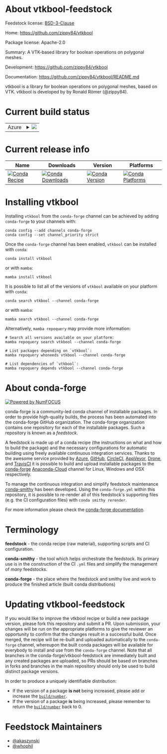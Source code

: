 About vtkbool-feedstock
=======================

Feedstock license: [BSD-3-Clause](https://github.com/conda-forge/vtkbool-feedstock/blob/main/LICENSE.txt)

Home: https://github.com/zippy84/vtkbool

Package license: Apache-2.0

Summary: A VTK-based library for boolean operations on polygonal meshes.

Development: https://github.com/zippy84/vtkbool

Documentation: https://github.com/zippy84/vtkbool/README.md

vtkbool is a library for boolean operations on polygonal meshes,
based on VTK. vtkbool is developed by by Ronald Römer (@zippy84).


Current build status
====================


<table>
    
  <tr>
    <td>Azure</td>
    <td>
      <details>
        <summary>
          <a href="https://dev.azure.com/conda-forge/feedstock-builds/_build/latest?definitionId=19316&branchName=main">
            <img src="https://dev.azure.com/conda-forge/feedstock-builds/_apis/build/status/vtkbool-feedstock?branchName=main">
          </a>
        </summary>
        <table>
          <thead><tr><th>Variant</th><th>Status</th></tr></thead>
          <tbody><tr>
              <td>linux_64_python3.10.____cpython</td>
              <td>
                <a href="https://dev.azure.com/conda-forge/feedstock-builds/_build/latest?definitionId=19316&branchName=main">
                  <img src="https://dev.azure.com/conda-forge/feedstock-builds/_apis/build/status/vtkbool-feedstock?branchName=main&jobName=linux&configuration=linux%20linux_64_python3.10.____cpython" alt="variant">
                </a>
              </td>
            </tr><tr>
              <td>linux_64_python3.8.____cpython</td>
              <td>
                <a href="https://dev.azure.com/conda-forge/feedstock-builds/_build/latest?definitionId=19316&branchName=main">
                  <img src="https://dev.azure.com/conda-forge/feedstock-builds/_apis/build/status/vtkbool-feedstock?branchName=main&jobName=linux&configuration=linux%20linux_64_python3.8.____cpython" alt="variant">
                </a>
              </td>
            </tr><tr>
              <td>linux_64_python3.9.____cpython</td>
              <td>
                <a href="https://dev.azure.com/conda-forge/feedstock-builds/_build/latest?definitionId=19316&branchName=main">
                  <img src="https://dev.azure.com/conda-forge/feedstock-builds/_apis/build/status/vtkbool-feedstock?branchName=main&jobName=linux&configuration=linux%20linux_64_python3.9.____cpython" alt="variant">
                </a>
              </td>
            </tr><tr>
              <td>osx_64_python3.10.____cpython</td>
              <td>
                <a href="https://dev.azure.com/conda-forge/feedstock-builds/_build/latest?definitionId=19316&branchName=main">
                  <img src="https://dev.azure.com/conda-forge/feedstock-builds/_apis/build/status/vtkbool-feedstock?branchName=main&jobName=osx&configuration=osx%20osx_64_python3.10.____cpython" alt="variant">
                </a>
              </td>
            </tr><tr>
              <td>osx_64_python3.8.____cpython</td>
              <td>
                <a href="https://dev.azure.com/conda-forge/feedstock-builds/_build/latest?definitionId=19316&branchName=main">
                  <img src="https://dev.azure.com/conda-forge/feedstock-builds/_apis/build/status/vtkbool-feedstock?branchName=main&jobName=osx&configuration=osx%20osx_64_python3.8.____cpython" alt="variant">
                </a>
              </td>
            </tr><tr>
              <td>osx_64_python3.9.____cpython</td>
              <td>
                <a href="https://dev.azure.com/conda-forge/feedstock-builds/_build/latest?definitionId=19316&branchName=main">
                  <img src="https://dev.azure.com/conda-forge/feedstock-builds/_apis/build/status/vtkbool-feedstock?branchName=main&jobName=osx&configuration=osx%20osx_64_python3.9.____cpython" alt="variant">
                </a>
              </td>
            </tr><tr>
              <td>win_64_python3.10.____cpython</td>
              <td>
                <a href="https://dev.azure.com/conda-forge/feedstock-builds/_build/latest?definitionId=19316&branchName=main">
                  <img src="https://dev.azure.com/conda-forge/feedstock-builds/_apis/build/status/vtkbool-feedstock?branchName=main&jobName=win&configuration=win%20win_64_python3.10.____cpython" alt="variant">
                </a>
              </td>
            </tr><tr>
              <td>win_64_python3.8.____cpython</td>
              <td>
                <a href="https://dev.azure.com/conda-forge/feedstock-builds/_build/latest?definitionId=19316&branchName=main">
                  <img src="https://dev.azure.com/conda-forge/feedstock-builds/_apis/build/status/vtkbool-feedstock?branchName=main&jobName=win&configuration=win%20win_64_python3.8.____cpython" alt="variant">
                </a>
              </td>
            </tr><tr>
              <td>win_64_python3.9.____cpython</td>
              <td>
                <a href="https://dev.azure.com/conda-forge/feedstock-builds/_build/latest?definitionId=19316&branchName=main">
                  <img src="https://dev.azure.com/conda-forge/feedstock-builds/_apis/build/status/vtkbool-feedstock?branchName=main&jobName=win&configuration=win%20win_64_python3.9.____cpython" alt="variant">
                </a>
              </td>
            </tr>
          </tbody>
        </table>
      </details>
    </td>
  </tr>
</table>

Current release info
====================

| Name | Downloads | Version | Platforms |
| --- | --- | --- | --- |
| [![Conda Recipe](https://img.shields.io/badge/recipe-vtkbool-green.svg)](https://anaconda.org/conda-forge/vtkbool) | [![Conda Downloads](https://img.shields.io/conda/dn/conda-forge/vtkbool.svg)](https://anaconda.org/conda-forge/vtkbool) | [![Conda Version](https://img.shields.io/conda/vn/conda-forge/vtkbool.svg)](https://anaconda.org/conda-forge/vtkbool) | [![Conda Platforms](https://img.shields.io/conda/pn/conda-forge/vtkbool.svg)](https://anaconda.org/conda-forge/vtkbool) |

Installing vtkbool
==================

Installing `vtkbool` from the `conda-forge` channel can be achieved by adding `conda-forge` to your channels with:

```
conda config --add channels conda-forge
conda config --set channel_priority strict
```

Once the `conda-forge` channel has been enabled, `vtkbool` can be installed with `conda`:

```
conda install vtkbool
```

or with `mamba`:

```
mamba install vtkbool
```

It is possible to list all of the versions of `vtkbool` available on your platform with `conda`:

```
conda search vtkbool --channel conda-forge
```

or with `mamba`:

```
mamba search vtkbool --channel conda-forge
```

Alternatively, `mamba repoquery` may provide more information:

```
# Search all versions available on your platform:
mamba repoquery search vtkbool --channel conda-forge

# List packages depending on `vtkbool`:
mamba repoquery whoneeds vtkbool --channel conda-forge

# List dependencies of `vtkbool`:
mamba repoquery depends vtkbool --channel conda-forge
```


About conda-forge
=================

[![Powered by
NumFOCUS](https://img.shields.io/badge/powered%20by-NumFOCUS-orange.svg?style=flat&colorA=E1523D&colorB=007D8A)](https://numfocus.org)

conda-forge is a community-led conda channel of installable packages.
In order to provide high-quality builds, the process has been automated into the
conda-forge GitHub organization. The conda-forge organization contains one repository
for each of the installable packages. Such a repository is known as a *feedstock*.

A feedstock is made up of a conda recipe (the instructions on what and how to build
the package) and the necessary configurations for automatic building using freely
available continuous integration services. Thanks to the awesome service provided by
[Azure](https://azure.microsoft.com/en-us/services/devops/), [GitHub](https://github.com/),
[CircleCI](https://circleci.com/), [AppVeyor](https://www.appveyor.com/),
[Drone](https://cloud.drone.io/welcome), and [TravisCI](https://travis-ci.com/)
it is possible to build and upload installable packages to the
[conda-forge](https://anaconda.org/conda-forge) [Anaconda-Cloud](https://anaconda.org/)
channel for Linux, Windows and OSX respectively.

To manage the continuous integration and simplify feedstock maintenance
[conda-smithy](https://github.com/conda-forge/conda-smithy) has been developed.
Using the ``conda-forge.yml`` within this repository, it is possible to re-render all of
this feedstock's supporting files (e.g. the CI configuration files) with ``conda smithy rerender``.

For more information please check the [conda-forge documentation](https://conda-forge.org/docs/).

Terminology
===========

**feedstock** - the conda recipe (raw material), supporting scripts and CI configuration.

**conda-smithy** - the tool which helps orchestrate the feedstock.
                   Its primary use is in the construction of the CI ``.yml`` files
                   and simplify the management of *many* feedstocks.

**conda-forge** - the place where the feedstock and smithy live and work to
                  produce the finished article (built conda distributions)


Updating vtkbool-feedstock
==========================

If you would like to improve the vtkbool recipe or build a new
package version, please fork this repository and submit a PR. Upon submission,
your changes will be run on the appropriate platforms to give the reviewer an
opportunity to confirm that the changes result in a successful build. Once
merged, the recipe will be re-built and uploaded automatically to the
`conda-forge` channel, whereupon the built conda packages will be available for
everybody to install and use from the `conda-forge` channel.
Note that all branches in the conda-forge/vtkbool-feedstock are
immediately built and any created packages are uploaded, so PRs should be based
on branches in forks and branches in the main repository should only be used to
build distinct package versions.

In order to produce a uniquely identifiable distribution:
 * If the version of a package **is not** being increased, please add or increase
   the [``build/number``](https://docs.conda.io/projects/conda-build/en/latest/resources/define-metadata.html#build-number-and-string).
 * If the version of a package **is** being increased, please remember to return
   the [``build/number``](https://docs.conda.io/projects/conda-build/en/latest/resources/define-metadata.html#build-number-and-string)
   back to 0.

Feedstock Maintainers
=====================

* [@akaszynski](https://github.com/akaszynski/)
* [@whophil](https://github.com/whophil/)

